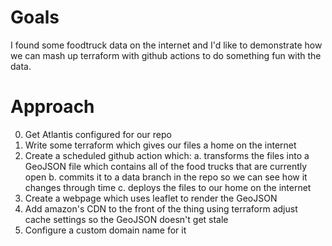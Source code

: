 # Goals

I found some foodtruck data on the internet and I'd like to demonstrate how we can mash up terraform with github actions to do something fun with the data.

# Approach

0. Get Atlantis configured for our repo
1. Write some terraform which gives our files a home on the internet
2. Create a scheduled github action which:
    a. transforms the files into a GeoJSON file which contains all of the food trucks that are currently open 
    b. commits it to a data branch in the repo so we can see how it changes through time
    c. deploys the files to our home on the internet
3. Create a webpage which uses leaflet to render the GeoJSON
4. Add amazon's CDN to the front of the thing using terraform adjust cache settings so the GeoJSON doesn't get stale
5. Configure a custom domain name for it
